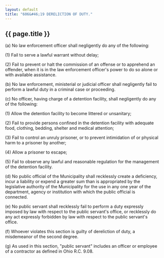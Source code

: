 ```yaml
---
layout: default
title: "606&#46;19 DERELICTION OF DUTY."
---
```


{{ page.title }}
----------------

(a) No law enforcement officer shall negligently do any of the following:

(1) Fail to serve a lawful warrant without delay;

(2) Fail to prevent or halt the commission of an offense or to apprehend an offender, when it is in the law enforcement officer's power to do so alone or with available assistance.

(b) No law enforcement, ministerial or judicial officer shall negligently fail to perform a lawful duty in a criminal case or proceeding.

(c) No officer, having charge of a detention facility, shall negligently do any of the following:

(1) Allow the detention facility to become littered or unsanitary;

(2) Fail to provide persons confined in the detention facility with adequate food, clothing, bedding, shelter and medical attention;

(3) Fail to control an unruly prisoner, or to prevent intimidation of or physical harm to a prisoner by another;

(4) Allow a prisoner to escape;

(5) Fail to observe any lawful and reasonable regulation for the management of the detention facility.

(d) No public official of the Municipality shall recklessly create a deficiency, incur a liability or expend a greater sum than is appropriated by the legislative authority of the Municipality for the use in any one year of the department, agency or institution with which the public official is connected.

(e) No public servant shall recklessly fail to perform a duty expressly imposed by law with respect to the public servant's office, or recklessly do any act expressly forbidden by law with respect to the public servant's office.

(f) Whoever violates this section is guilty of dereliction of duty, a misdemeanor of the second degree.

(g) As used in this section, "public servant" includes an officer or employee of a contractor as defined in Ohio R.C. 9.08. 